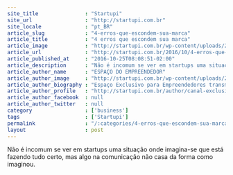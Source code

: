 ```yaml
---
site_title               : "Startupi"
site_url                 : "http://startupi.com.br"
site_locale              : "pt_BR"
article_slug             : "4-erros-que-escondem-sua-marca"
article_title            : "4 erros que escondem sua marca"
article_image            : "http://startupi.com.br/wp-content/uploads/2016/10/Post-4-erros-870x250.jpg"
article_url              : "http://startupi.com.br/2016/10/4-erros-que-escondem-sua-marca/"
article_published_at     : "2016-10-25T08:08:51-02:00"
article_description      : "Não é incomum se ver em startups uma situação onde imagina-se que está fazendo tudo certo, mas algo na comunicação não casa da forma como imaginou."
article_author_name      : "ESPAÇO DO EMPREENDEDOR"
article_author_image     : "http://startupi.com.br/wp-content/uploads/2015/05/CANAL-EXCLUSIVO-EMPREENDEDORES_avatar_1430778971.JPG"
article_author_biography : "Espaço Exclusivo para Empreendedores transmitirem conhecimento, desafios e experiências sobre aceleração, captação de investimentos, planejamento de marketing, escalabilidade, feiras e missões comerciais, internacionalização; know how sobre modelagem de negócios, mentoria, MVP, pivotagem, relação com investidores, com sócios, com clientes…e muito mais!"
article_author_profile   : "http://startupi.com.br/author/canal-exclusivo-empreendedores/"
article_author_facebook  : null
article_author_twitter   : null
category                 : ['business']
tags                     : ['Startupi']
permalink                : "/:categories/4-erros-que-escondem-sua-marca/"
layout                   : post
---
```


Não é incomum se ver em startups uma situação onde imagina-se que está fazendo tudo certo, mas algo na comunicação não casa da forma como imaginou.
